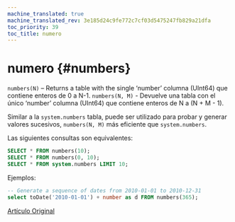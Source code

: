 ```yaml
---
machine_translated: true
machine_translated_rev: 3e185d24c9fe772c7cf03d5475247fb829a21dfa
toc_priority: 39
toc_title: numero
---
```


# numero {#numbers}

`numbers(N)` – Returns a table with the single ‘number’ columna (UInt64) que contiene enteros de 0 a N-1.
`numbers(N, M)` - Devuelve una tabla con el único ‘number’ columna (UInt64) que contiene enteros de N a (N + M - 1).

Similar a la `system.numbers` tabla, puede ser utilizado para probar y generar valores sucesivos, `numbers(N, M)` más eficiente que `system.numbers`.

Las siguientes consultas son equivalentes:

``` sql
SELECT * FROM numbers(10);
SELECT * FROM numbers(0, 10);
SELECT * FROM system.numbers LIMIT 10;
```

Ejemplos:

``` sql
-- Generate a sequence of dates from 2010-01-01 to 2010-12-31
select toDate('2010-01-01') + number as d FROM numbers(365);
```

[Artículo Original](https://clickhouse.tech/docs/en/query_language/table_functions/numbers/) <!--hide-->
